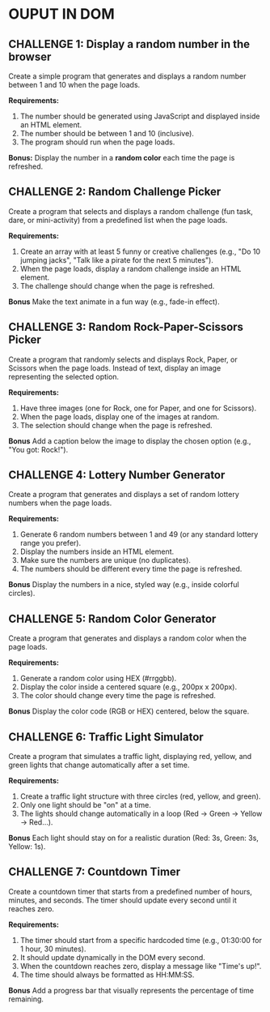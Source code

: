 # OUPUT IN DOM

## CHALLENGE 1: Display a random number in the browser
Create a simple program that generates and displays a random number between 1 and 10 when the page loads.

**Requirements:**
1. The number should be generated using JavaScript and displayed inside an HTML element.
2. The number should be between 1 and 10 (inclusive).
3. The program should run when the page loads.

**Bonus:**
Display the number in a **random color** each time the page is refreshed.


## CHALLENGE 2: Random Challenge Picker
Create a program that selects and displays a random challenge (fun task, dare, or mini-activity) from a predefined list when the page loads.

**Requirements:**
1. Create an array with at least 5 funny or creative challenges (e.g., "Do 10 jumping jacks", "Talk like a pirate for the next 5 minutes").
2. When the page loads, display a random challenge inside an HTML element.
3. The challenge should change when the page is refreshed.

**Bonus**
Make the text animate in a fun way (e.g., fade-in effect).


## CHALLENGE 3: Random Rock-Paper-Scissors Picker
Create a program that randomly selects and displays Rock, Paper, or Scissors when the page loads. Instead of text, display an image representing the selected option.

**Requirements:**
1. Have three images (one for Rock, one for Paper, and one for Scissors).
2. When the page loads, display one of the images at random.
3. The selection should change when the page is refreshed.

**Bonus**
Add a caption below the image to display the chosen option (e.g., "You got: Rock!").


## CHALLENGE 4: Lottery Number Generator
Create a program that generates and displays a set of random lottery numbers when the page loads.

**Requirements:**
1. Generate 6 random numbers between 1 and 49 (or any standard lottery range you prefer).
2. Display the numbers inside an HTML element.
3. Make sure the numbers are unique (no duplicates).
4. The numbers should be different every time the page is refreshed.

**Bonus**
Display the numbers in a nice, styled way (e.g., inside colorful circles).


## CHALLENGE 5: Random Color Generator
Create a program that generates and displays a random color when the page loads.

**Requirements:**
1. Generate a random color using HEX (#rrggbb).
2. Display the color inside a centered square (e.g., 200px x 200px).
3. The color should change every time the page is refreshed.

**Bonus**
Display the color code (RGB or HEX) centered, below the square.


## CHALLENGE 6: Traffic Light Simulator
Create a program that simulates a traffic light, displaying red, yellow, and green lights that change automatically after a set time.

**Requirements:**
1. Create a traffic light structure with three circles (red, yellow, and green).
2. Only one light should be "on" at a time.
3. The lights should change automatically in a loop (Red → Green → Yellow → Red…).

**Bonus**
Each light should stay on for a realistic duration (Red: 3s, Green: 3s, Yellow: 1s).


## CHALLENGE 7: Countdown Timer
Create a countdown timer that starts from a predefined number of hours, minutes, and seconds. The timer should update every second until it reaches zero.

**Requirements:**
1. The timer should start from a specific hardcoded time (e.g., 01:30:00 for 1 hour, 30 minutes).
2. It should update dynamically in the DOM every second.
3. When the countdown reaches zero, display a message like "Time's up!".
4. The time should always be formatted as HH:MM:SS.

**Bonus**
Add a progress bar that visually represents the percentage of time remaining.